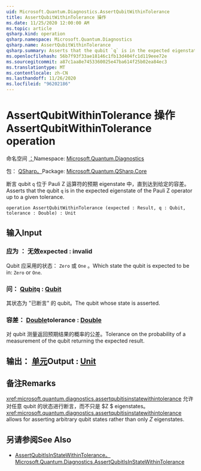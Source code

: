 ```yaml
---
uid: Microsoft.Quantum.Diagnostics.AssertQubitWithinTolerance
title: AssertQubitWithinTolerance 操作
ms.date: 11/25/2020 12:00:00 AM
ms.topic: article
qsharp.kind: operation
qsharp.namespace: Microsoft.Quantum.Diagnostics
qsharp.name: AssertQubitWithinTolerance
qsharp.summary: Asserts that the qubit `q` is in the expected eigenstate of the Pauli Z operator up to a given tolerance.
ms.openlocfilehash: 56b7f93f33ae18146c1fb13d404fc1d119eee72e
ms.sourcegitcommit: a87c1aa8e7453360025e47ba614f25b02ea84ec3
ms.translationtype: MT
ms.contentlocale: zh-CN
ms.lasthandoff: 11/26/2020
ms.locfileid: "96202186"
---
```

# <a name="assertqubitwithintolerance-operation"></a><span data-ttu-id="a3193-102">AssertQubitWithinTolerance 操作</span><span class="sxs-lookup"><span data-stu-id="a3193-102">AssertQubitWithinTolerance operation</span></span>

<span data-ttu-id="a3193-103">命名空间 [：](xref:Microsoft.Quantum.Diagnostics)</span><span class="sxs-lookup"><span data-stu-id="a3193-103">Namespace: [Microsoft.Quantum.Diagnostics](xref:Microsoft.Quantum.Diagnostics)</span></span>

<span data-ttu-id="a3193-104">包： [QSharp。](https://nuget.org/packages/Microsoft.Quantum.QSharp.Core)</span><span class="sxs-lookup"><span data-stu-id="a3193-104">Package: [Microsoft.Quantum.QSharp.Core](https://nuget.org/packages/Microsoft.Quantum.QSharp.Core)</span></span>


<span data-ttu-id="a3193-105">断言 qubit `q` 位于 Pauli Z 运算符的预期 eigenstate 中，直到达到给定的容差。</span><span class="sxs-lookup"><span data-stu-id="a3193-105">Asserts that the qubit `q` is in the expected eigenstate of the Pauli Z operator up to a given tolerance.</span></span>

```qsharp
operation AssertQubitWithinTolerance (expected : Result, q : Qubit, tolerance : Double) : Unit
```


## <a name="input"></a><span data-ttu-id="a3193-106">输入</span><span class="sxs-lookup"><span data-stu-id="a3193-106">Input</span></span>

### <a name="expected--__invalidresult__"></a><span data-ttu-id="a3193-107">应为 __： <Result> 无效__</span><span class="sxs-lookup"><span data-stu-id="a3193-107">expected : __invalid<Result>__</span></span>

<span data-ttu-id="a3193-108">Qubit 应采用的状态： `Zero` 或 `One` 。</span><span class="sxs-lookup"><span data-stu-id="a3193-108">Which state the qubit is expected to be in: `Zero` or `One`.</span></span>


### <a name="q--qubit"></a><span data-ttu-id="a3193-109">问： [Qubit](xref:microsoft.quantum.lang-ref.qubit)</span><span class="sxs-lookup"><span data-stu-id="a3193-109">q : [Qubit](xref:microsoft.quantum.lang-ref.qubit)</span></span>

<span data-ttu-id="a3193-110">其状态为 "已断言" 的 qubit。</span><span class="sxs-lookup"><span data-stu-id="a3193-110">The qubit whose state is asserted.</span></span>


### <a name="tolerance--double"></a><span data-ttu-id="a3193-111">容差： [Double](xref:microsoft.quantum.lang-ref.double)</span><span class="sxs-lookup"><span data-stu-id="a3193-111">tolerance : [Double](xref:microsoft.quantum.lang-ref.double)</span></span>

<span data-ttu-id="a3193-112">对 qubit 测量返回预期结果的概率的公差。</span><span class="sxs-lookup"><span data-stu-id="a3193-112">Tolerance on the probability of a measurement of the qubit returning the expected result.</span></span>



## <a name="output--unit"></a><span data-ttu-id="a3193-113">输出： [单元](xref:microsoft.quantum.lang-ref.unit)</span><span class="sxs-lookup"><span data-stu-id="a3193-113">Output : [Unit](xref:microsoft.quantum.lang-ref.unit)</span></span>



## <a name="remarks"></a><span data-ttu-id="a3193-114">备注</span><span class="sxs-lookup"><span data-stu-id="a3193-114">Remarks</span></span>

<span data-ttu-id="a3193-115"><xref:microsoft.quantum.diagnostics.assertqubitisinstatewithintolerance> 允许对任意 qubit 的状态进行断言，而不只是 $Z $ eigenstates。</span><span class="sxs-lookup"><span data-stu-id="a3193-115"><xref:microsoft.quantum.diagnostics.assertqubitisinstatewithintolerance> allows for asserting arbitrary qubit states rather than only $Z$ eigenstates.</span></span>

## <a name="see-also"></a><span data-ttu-id="a3193-116">另请参阅</span><span class="sxs-lookup"><span data-stu-id="a3193-116">See Also</span></span>

- [<span data-ttu-id="a3193-117">AssertQubitIsInStateWithinTolerance。</span><span class="sxs-lookup"><span data-stu-id="a3193-117">Microsoft.Quantum.Diagnostics.AssertQubitIsInStateWithinTolerance</span></span>](xref:Microsoft.Quantum.Diagnostics.AssertQubitIsInStateWithinTolerance)